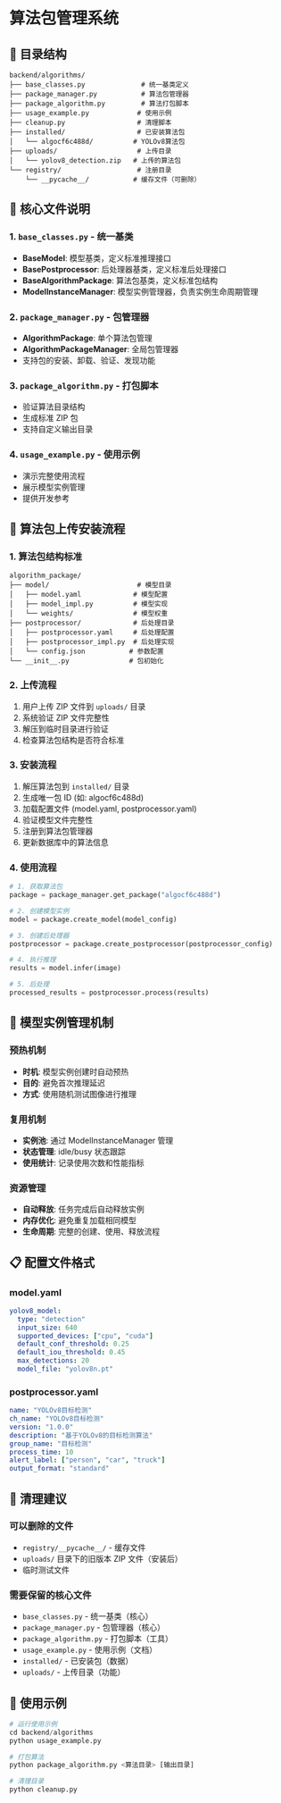 # 算法包管理系统

## 📁 目录结构

```
backend/algorithms/
├── base_classes.py              # 统一基类定义
├── package_manager.py           # 算法包管理器
├── package_algorithm.py         # 算法打包脚本
├── usage_example.py            # 使用示例
├── cleanup.py                  # 清理脚本
├── installed/                  # 已安装算法包
│   └── algocf6c488d/          # YOLOv8算法包
├── uploads/                    # 上传目录
│   └── yolov8_detection.zip   # 上传的算法包
└── registry/                   # 注册目录
    └── __pycache__/           # 缓存文件（可删除）
```

## 🔧 核心文件说明

### 1. `base_classes.py` - 统一基类

- **BaseModel**: 模型基类，定义标准推理接口
- **BasePostprocessor**: 后处理器基类，定义标准后处理接口
- **BaseAlgorithmPackage**: 算法包基类，定义标准包结构
- **ModelInstanceManager**: 模型实例管理器，负责实例生命周期管理

### 2. `package_manager.py` - 包管理器

- **AlgorithmPackage**: 单个算法包管理
- **AlgorithmPackageManager**: 全局包管理器
- 支持包的安装、卸载、验证、发现功能

### 3. `package_algorithm.py` - 打包脚本

- 验证算法目录结构
- 生成标准 ZIP 包
- 支持自定义输出目录

### 4. `usage_example.py` - 使用示例

- 演示完整使用流程
- 展示模型实例管理
- 提供开发参考

## 🚀 算法包上传安装流程

### 1. 算法包结构标准

```
algorithm_package/
├── model/                      # 模型目录
│   ├── model.yaml             # 模型配置
│   ├── model_impl.py          # 模型实现
│   └── weights/               # 模型权重
├── postprocessor/             # 后处理目录
│   ├── postprocessor.yaml     # 后处理配置
│   ├── postprocessor_impl.py  # 后处理实现
│   └── config.json           # 参数配置
└── __init__.py               # 包初始化
```

### 2. 上传流程

1. 用户上传 ZIP 文件到 `uploads/` 目录
2. 系统验证 ZIP 文件完整性
3. 解压到临时目录进行验证
4. 检查算法包结构是否符合标准

### 3. 安装流程

1. 解压算法包到 `installed/` 目录
2. 生成唯一包 ID (如: algocf6c488d)
3. 加载配置文件 (model.yaml, postprocessor.yaml)
4. 验证模型文件完整性
5. 注册到算法包管理器
6. 更新数据库中的算法信息

### 4. 使用流程

```python
# 1. 获取算法包
package = package_manager.get_package("algocf6c488d")

# 2. 创建模型实例
model = package.create_model(model_config)

# 3. 创建后处理器
postprocessor = package.create_postprocessor(postprocessor_config)

# 4. 执行推理
results = model.infer(image)

# 5. 后处理
processed_results = postprocessor.process(results)
```

## 🔄 模型实例管理机制

### 预热机制

- **时机**: 模型实例创建时自动预热
- **目的**: 避免首次推理延迟
- **方式**: 使用随机测试图像进行推理

### 复用机制

- **实例池**: 通过 ModelInstanceManager 管理
- **状态管理**: idle/busy 状态跟踪
- **使用统计**: 记录使用次数和性能指标

### 资源管理

- **自动释放**: 任务完成后自动释放实例
- **内存优化**: 避免重复加载相同模型
- **生命周期**: 完整的创建、使用、释放流程

## 📋 配置文件格式

### model.yaml

```yaml
yolov8_model:
  type: "detection"
  input_size: 640
  supported_devices: ["cpu", "cuda"]
  default_conf_threshold: 0.25
  default_iou_threshold: 0.45
  max_detections: 20
  model_file: "yolov8n.pt"
```

### postprocessor.yaml

```yaml
name: "YOLOv8目标检测"
ch_name: "YOLOv8目标检测"
version: "1.0.0"
description: "基于YOLOv8的目标检测算法"
group_name: "目标检测"
process_time: 10
alert_label: ["person", "car", "truck"]
output_format: "standard"
```

## 🧹 清理建议

### 可以删除的文件

- `registry/__pycache__/` - 缓存文件
- `uploads/` 目录下的旧版本 ZIP 文件（安装后）
- 临时测试文件

### 需要保留的核心文件

- `base_classes.py` - 统一基类（核心）
- `package_manager.py` - 包管理器（核心）
- `package_algorithm.py` - 打包脚本（工具）
- `usage_example.py` - 使用示例（文档）
- `installed/` - 已安装包（数据）
- `uploads/` - 上传目录（功能）

## 🔧 使用示例

```python
# 运行使用示例
cd backend/algorithms
python usage_example.py

# 打包算法
python package_algorithm.py <算法目录> [输出目录]

# 清理目录
python cleanup.py
```
